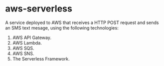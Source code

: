 # aws-serverless

A service deployed to AWS that receives a HTTP POST request and sends an SMS text mesage, using the following technologies:

1. AWS API Gateway.
2. AWS Lambda.
3. AWS SQS.
4. AWS SNS.
5. The Serverless Framework.
